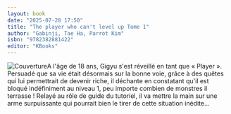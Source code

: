 ```yaml
---
layout: book
date: "2025-07-28 17:50"
title: "The player who can't level up Tome 1"
author: "Gabinji, Tae Ha, Parrot Kim"
isbn: "9782382881422"
editor: "KBooks"
---
```

![Couverture](/img/9782382881422.jpeg)A l'âge de 18 ans, Gigyu s'est réveillé en tant que « Player ». Persuadé que sa vie était désormais sur la bonne voie, grâce à des quêtes qui lui permettrait de devenir riche, il déchante en constatant qu'il est bloqué indéfiniment au niveau 1, peu importe combien de monstres il terrasse ! Relayé au rôle de guide du tutoriel, il va mettre la main sur une arme surpuissante qui pourrait bien le tirer de cette situation inédite...